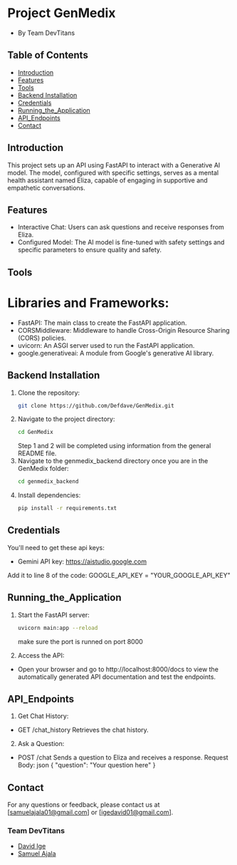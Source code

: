 # Project GenMedix
- By Team DevTitans

## Table of Contents
- [Introduction](#introduction)
- [Features](#features)
- [Tools](#tools)
- [Backend Installation](#backend-installation)
- [Credentials](#credentials)
- [Running_the_Application](#running-the-application)
- [API_Endpoints](#api-endpoints)
- [Contact](#contact)

## Introduction
This project sets up an API using FastAPI to interact with a Generative AI model. The model, configured with specific settings, serves as a mental health assistant named Eliza, capable of engaging in supportive and empathetic conversations.

## Features
- Interactive Chat: Users can ask questions and receive responses from Eliza.
- Configured Model: The AI model is fine-tuned with safety settings and specific parameters to ensure quality and safety.

## Tools
# Libraries and Frameworks:
- FastAPI: The main class to create the FastAPI application.
- CORSMiddleware: Middleware to handle Cross-Origin Resource Sharing (CORS) policies.
- uvicorn: An ASGI server used to run the FastAPI application.
- google.generativeai: A module from Google's generative AI library.

## Backend Installation
1. Clone the repository:
    ```bash
    git clone https://github.com/Defdave/GenMedix.git
    ```
2. Navigate to the project directory:
    ```bash
    cd GenMedix
    ```
    Step 1 and 2 will be completed using information from the general README file.
3. Navigate to the genmedix_backend directory once you are in the GenMedix folder:
    ```bash
    cd genmedix_backend
    ```
4. Install dependencies:
    ```bash
    pip install -r requirements.txt
    ```


## Credentials
You'll need to get these api keys:
- Gemini API key: https://aistudio.google.com

Add it to line 8 of the code:
GOOGLE_API_KEY = "YOUR_GOOGLE_API_KEY"

## Running_the_Application
1. Start the FastAPI server:
    ```bash
    uvicorn main:app --reload
    ```
    make sure the port is runned on port 8000

2. Access the API:
- Open your browser and go to http://localhost:8000/docs to view the automatically generated API documentation and test the endpoints.


## API_Endpoints
1. Get Chat History:

- GET /chat_history
Retrieves the chat history.

2. Ask a Question:

- POST /chat
Sends a question to Eliza and receives a response.
Request Body:
json
{
  "question": "Your question here"
}


## Contact
For any questions or feedback, please contact us at [samuelajala01@gmail.com] or [igedavid01@gmail.com].

### Team DevTitans
- [David Ige](!https://github.com/defdave)
- [Samuel Ajala](https://github.com/samuelajala01)
